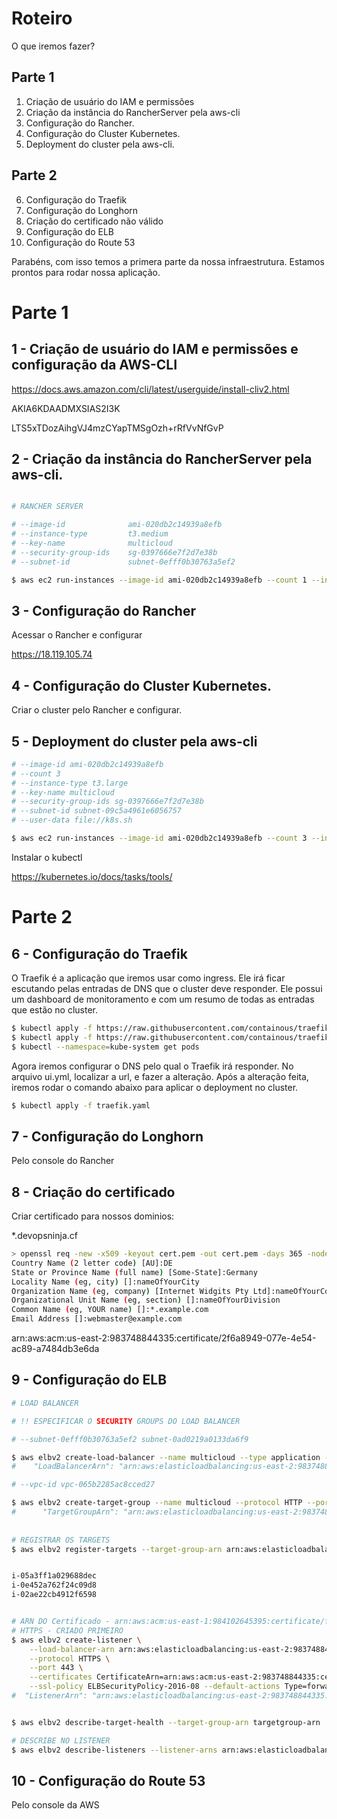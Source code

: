 # Roteiro

O que iremos fazer?

## Parte 1
1. Criação de usuário do IAM e permissões
2. Criação da instância do RancherServer pela aws-cli
3. Configuração do Rancher.
4. Configuração do Cluster Kubernetes.
5. Deployment do cluster pela aws-cli.



## Parte 2
6. Configuração do Traefik
7. Configuração do Longhorn
8. Criação do certificado não válido
9. Configuração do ELB
10. Configuração do Route 53


Parabéns, com isso temos a primera parte da nossa infraestrutura. 
Estamos prontos para rodar nossa aplicação.


# Parte 1

## 1 - Criação de usuário do IAM e permissões e configuração da AWS-CLI

https://docs.aws.amazon.com/cli/latest/userguide/install-cliv2.html


AKIA6KDAADMXSIAS2I3K

LTS5xTDozAihgVJ4mzCYapTMSgOzh+rRfVvNfGvP


## 2 - Criação da instância do RancherServer pela aws-cli.

```sh 

# RANCHER SERVER

# --image-id              ami-020db2c14939a8efb
# --instance-type         t3.medium 
# --key-name              multicloud 
# --security-group-ids    sg-0397666e7f2d7e38b 
# --subnet-id             subnet-0efff0b30763a5ef2

$ aws ec2 run-instances --image-id ami-020db2c14939a8efb --count 1 --instance-type t3.medium --key-name multicloud --security-group-ids sg-0397666e7f2d7e38b --subnet-id subnet-0efff0b30763a5ef2 --user-data file://rancher.sh --tag-specifications 'ResourceType=instance,Tags=[{Key=Name,Value=rancherserver}]' 'ResourceType=volume,Tags=[{Key=Name,Value=rancherserver}]'   

```


## 3 - Configuração do Rancher
Acessar o Rancher e configurar


https://18.119.105.74


## 4 - Configuração do Cluster Kubernetes.
Criar o cluster pelo Rancher e configurar.



## 5 - Deployment do cluster pela aws-cli

```sh
# --image-id ami-020db2c14939a8efb
# --count 3 
# --instance-type t3.large 
# --key-name multicloud 
# --security-group-ids sg-0397666e7f2d7e38b 
# --subnet-id subnet-09c5a4961e6056757 
# --user-data file://k8s.sh

$ aws ec2 run-instances --image-id ami-020db2c14939a8efb --count 3 --instance-type t3.large --key-name multicloud --security-group-ids sg-0397666e7f2d7e38b --subnet-id subnet-0ad0219a0133da6f9 --user-data file://k8s.sh   --block-device-mapping "[ { \"DeviceName\": \"/dev/sda1\", \"Ebs\": { \"VolumeSize\": 70 } } ]"  --tag-specifications 'ResourceType=instance,Tags=[{Key=Name,Value=k8s}]' 'ResourceType=volume,Tags=[{Key=Name,Value=k8s}]'     
```

Instalar o kubectl 

https://kubernetes.io/docs/tasks/tools/


# Parte 2

## 6 - Configuração do Traefik

O Traefik é a aplicação que iremos usar como ingress. Ele irá ficar escutando pelas entradas de DNS que o cluster deve responder. Ele possui um dashboard de  monitoramento e com um resumo de todas as entradas que estão no cluster.
```sh
$ kubectl apply -f https://raw.githubusercontent.com/containous/traefik/v1.7/examples/k8s/traefik-rbac.yaml
$ kubectl apply -f https://raw.githubusercontent.com/containous/traefik/v1.7/examples/k8s/traefik-ds.yaml
$ kubectl --namespace=kube-system get pods
```
Agora iremos configurar o DNS pelo qual o Traefik irá responder. No arquivo ui.yml, localizar a url, e fazer a alteração. Após a alteração feita, iremos rodar o comando abaixo para aplicar o deployment no cluster.
```sh
$ kubectl apply -f traefik.yaml
```


## 7 - Configuração do Longhorn
Pelo console do Rancher


## 8 - Criação do certificado
Criar certificado para nossos dominios:

 *.devopsninja.cf


```sh
> openssl req -new -x509 -keyout cert.pem -out cert.pem -days 365 -nodes
Country Name (2 letter code) [AU]:DE
State or Province Name (full name) [Some-State]:Germany
Locality Name (eg, city) []:nameOfYourCity
Organization Name (eg, company) [Internet Widgits Pty Ltd]:nameOfYourCompany
Organizational Unit Name (eg, section) []:nameOfYourDivision
Common Name (eg, YOUR name) []:*.example.com
Email Address []:webmaster@example.com
```

arn:aws:acm:us-east-2:983748844335:certificate/2f6a8949-077e-4e54-ac89-a7484db3e6da


## 9 - Configuração do ELB


```sh
# LOAD BALANCER

# !! ESPECIFICAR O SECURITY GROUPS DO LOAD BALANCER

# --subnet-0efff0b30763a5ef2 subnet-0ad0219a0133da6f9

$ aws elbv2 create-load-balancer --name multicloud --type application --subnets subnet-0efff0b30763a5ef2 subnet-0ad0219a0133da6f9
#	 "LoadBalancerArn": "arn:aws:elasticloadbalancing:us-east-2:983748844335:loadbalancer/app/multicloud/b7ceb3a279158eb9"

# --vpc-id vpc-065b2285ac8cced27

$ aws elbv2 create-target-group --name multicloud --protocol HTTP --port 80 --vpc-id vpc-065b2285ac8cced27 --health-check-port 8080 --health-check-path /api/providers
#	   "TargetGroupArn": "arn:aws:elasticloadbalancing:us-east-2:983748844335:targetgroup/multicloud/612b6b3bfdcc7484"
	
	
# REGISTRAR OS TARGETS  
$ aws elbv2 register-targets --target-group-arn arn:aws:elasticloadbalancing:us-east-2:983748844335:targetgroup/multicloud/612b6b3bfdcc7484 --targets Id=i-05a3ff1a029688dec Id=i-0e452a762f24c09d8 Id=i-02ae22cb4912f6598


i-05a3ff1a029688dec
i-0e452a762f24c09d8
i-02ae22cb4912f6598


# ARN DO Certificado - arn:aws:acm:us-east-1:984102645395:certificate/fa016001-254f-4127-b51a-61588b15c555
# HTTPS - CRIADO PRIMEIRO
$ aws elbv2 create-listener \
    --load-balancer-arn arn:aws:elasticloadbalancing:us-east-2:983748844335:loadbalancer/app/multicloud/b7ceb3a279158eb9 \
    --protocol HTTPS \
    --port 443 \
    --certificates CertificateArn=arn:aws:acm:us-east-2:983748844335:certificate/2f6a8949-077e-4e54-ac89-a7484db3e6da   \
    --ssl-policy ELBSecurityPolicy-2016-08 --default-actions Type=forward,TargetGroupArn=arn:aws:elasticloadbalancing:us-east-2:983748844335:targetgroup/multicloud/612b6b3bfdcc7484
#  "ListenerArn": "arn:aws:elasticloadbalancing:us-east-2:983748844335:listener/app/multicloud/b7ceb3a279158eb9/31efb89919b3b110"


$ aws elbv2 describe-target-health --target-group-arn targetgroup-arn

# DESCRIBE NO LISTENER
$ aws elbv2 describe-listeners --listener-arns arn:aws:elasticloadbalancing:us-east-1:984102645395:listener/app/multicloud/0c7e036793bff35e/a7386cf3e0dc3c0e


```


## 10 - Configuração do Route 53
Pelo console da AWS



